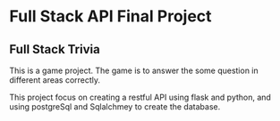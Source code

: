 # Full Stack API Final Project

## Full Stack Trivia

This is a game project. The game is to answer the some question in different areas correctly.

This project focus on creating a restful API using flask and python, and using postgreSql and Sqlalchmey 
to create the database.
